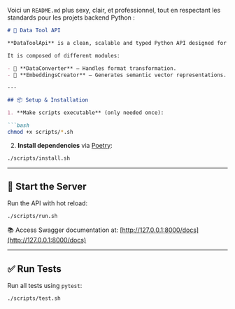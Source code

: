 Voici un `README.md` plus sexy, clair, et professionnel, tout en respectant les standards pour les projets backend Python :

````md
# 🚀 Data Tool API

**DataToolApi** is a clean, scalable and typed Python API designed for data transformation and enrichment tasks.

It is composed of different modules:

- 🧬 **DataConverter** – Handles format transformation.
- 🧠 **EmbeddingsCreator** – Generates semantic vector representations.

---

## 📦 Setup & Installation

1. **Make scripts executable** (only needed once):

```bash
chmod +x scripts/*.sh
````

2. **Install dependencies** via [Poetry](https://python-poetry.org/):

```bash
./scripts/install.sh
```

---

## 🚀 Start the Server

Run the API with hot reload:

```bash
./scripts/run.sh
```

📚 Access Swagger documentation at: [http://127.0.0.1:8000/docs](http://127.0.0.1:8000/docs)

---

## ✅ Run Tests

Run all tests using `pytest`:

```bash
./scripts/test.sh
```
